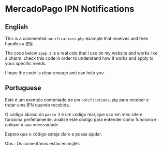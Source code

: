 # MercadoPago IPN Notifications

## English
This is a commented `notifications.php` example that receives and then handles a [IPN](https://www.mercadopago.com.uy/developers/en/guides/notifications/ipn/).

The code below `spep 3` is a real cole that I use on my website and works like a charm. check this code in order to understand how it works and apply to yous specific needs.

I hope the code is clear enough and can help you.

## Portuguese
Este é um exemplo comentado de um `notifications.php` para receber e tratar uma [IPN](https://www.mercadopago.com.br/developers/pt/guides/notifications/ipn/) quando recebida.

O código abaixo do `passo 3` é um código real, que uso em meu site e funciona perfeitamente. analise este código para entender como funciona e aplique à sua necessidade.

Espero que o código esteja claro e possa ajudar.

Obs.: Os comentários estão en inglês
